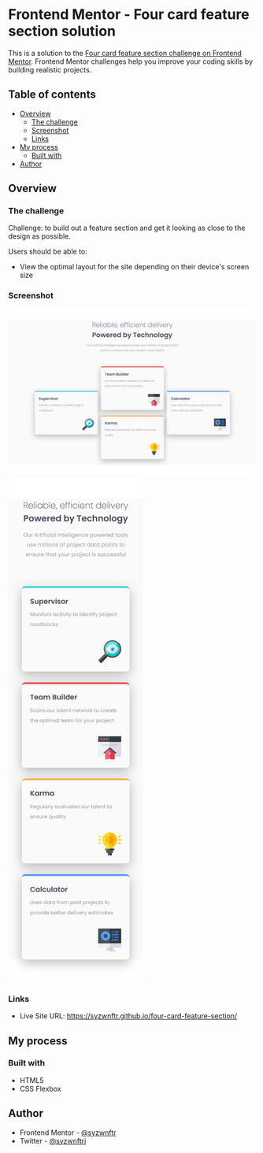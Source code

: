 # Frontend Mentor - Four card feature section solution

This is a solution to the [Four card feature section challenge on Frontend Mentor](https://www.frontendmentor.io/challenges/four-card-feature-section-weK1eFYK). Frontend Mentor challenges help you improve your coding skills by building realistic projects.

## Table of contents

- [Overview](#overview)
  - [The challenge](#the-challenge)
  - [Screenshot](#screenshot)
  - [Links](#links)
- [My process](#my-process)
  - [Built with](#built-with)
- [Author](#author)

## Overview

### The challenge

Challenge: to build out a feature section and get it looking as close to the design as possible.

Users should be able to:

- View the optimal layout for the site depending on their device's screen size

### Screenshot

![](<./screenshots/four-card-feature-section(desktop).png>)
![](<./screenshots/four-card-feature-section(mobile).png>)

### Links

- Live Site URL: https://syzwnftr.github.io/four-card-feature-section/

## My process

### Built with

- HTML5
- CSS Flexbox

## Author

- Frontend Mentor - [@syzwnftr](https://www.frontendmentor.io/profile/syzwnftr)
- Twitter - [@syzwnftri](https://www.twitter.com/syzwnftri)
